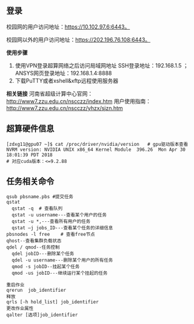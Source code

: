 ## 登录
校园网的用户访问地址：https://10.102.97.6:6443。

校园网以外的用户访问地址：https://202.196.76.108:6443。

**使用步骤**
1. 使用VPN登录超算网络之后访问局域网地址
SSH登录地址：192.168.1.5 ；
ANSYS网页登录地址：192.168.1.4:8888
2. 下载PuTTY或者xshell&xftp远程使用服务器

**相关链接**
河南省超级计算中心官网：http://www7.zzu.edu.cn/nscczz/index.htm
用户使用指南：http://www7.zzu.edu.cn/nscczz/yhzx/sjzn.htm

## 超算硬件信息
```
[zdxg11@gpu07 ~]$ cat /proc/driver/nvidia/version   # gpu驱动版本查看
NVRM version: NVIDIA UNIX x86_64 Kernel Module  396.26  Mon Apr 30 18:01:39 PDT 2018
# 对应cuda版本：<=9.2.88
```

## 任务相关命令
```
qsub pbsname.pbs #提交任务
qstat 
  qstat -q	# 查看队列
  qstat -u username---查看某个用户的任务
  qstat -u *,---查看所有用户的任务
  qstat –j jobs_ID---查看某个任务的详细信息
pbsnodes -l free	# 查看free节点
qhost--查看集群负载状态
qdel / qmod--任务控制
  qdel jobID---删除某个任务
  qdel -u username---删除某个用户的所有任务
  qmod -s jobID--挂起某个任务
  qmod -us jobID---继续运行某个挂起的任务
  
重启作业
qrerun  job_identifier
释放
qrls [-h hold_list] job_identifier
更改作业属性
qalter [选项]job_identifier

```
